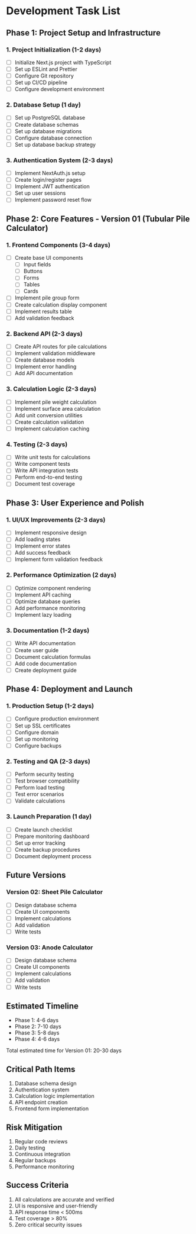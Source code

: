 # Development Task List

## Phase 1: Project Setup and Infrastructure

### 1. Project Initialization (1-2 days)
- [ ] Initialize Next.js project with TypeScript
- [ ] Set up ESLint and Prettier
- [ ] Configure Git repository
- [ ] Set up CI/CD pipeline
- [ ] Configure development environment

### 2. Database Setup (1 day)
- [ ] Set up PostgreSQL database
- [ ] Create database schemas
- [ ] Set up database migrations
- [ ] Configure database connection
- [ ] Set up database backup strategy

### 3. Authentication System (2-3 days)
- [ ] Implement NextAuth.js setup
- [ ] Create login/register pages
- [ ] Implement JWT authentication
- [ ] Set up user sessions
- [ ] Implement password reset flow

## Phase 2: Core Features - Version 01 (Tubular Pile Calculator)

### 1. Frontend Components (3-4 days)
- [ ] Create base UI components
  - [ ] Input fields
  - [ ] Buttons
  - [ ] Forms
  - [ ] Tables
  - [ ] Cards
- [ ] Implement pile group form
- [ ] Create calculation display component
- [ ] Implement results table
- [ ] Add validation feedback

### 2. Backend API (2-3 days)
- [ ] Create API routes for pile calculations
- [ ] Implement validation middleware
- [ ] Create database models
- [ ] Implement error handling
- [ ] Add API documentation

### 3. Calculation Logic (2-3 days)
- [ ] Implement pile weight calculation
- [ ] Implement surface area calculation
- [ ] Add unit conversion utilities
- [ ] Create calculation validation
- [ ] Implement calculation caching

### 4. Testing (2-3 days)
- [ ] Write unit tests for calculations
- [ ] Write component tests
- [ ] Write API integration tests
- [ ] Perform end-to-end testing
- [ ] Document test coverage

## Phase 3: User Experience and Polish

### 1. UI/UX Improvements (2-3 days)
- [ ] Implement responsive design
- [ ] Add loading states
- [ ] Implement error states
- [ ] Add success feedback
- [ ] Implement form validation feedback

### 2. Performance Optimization (2 days)
- [ ] Optimize component rendering
- [ ] Implement API caching
- [ ] Optimize database queries
- [ ] Add performance monitoring
- [ ] Implement lazy loading

### 3. Documentation (1-2 days)
- [ ] Write API documentation
- [ ] Create user guide
- [ ] Document calculation formulas
- [ ] Add code documentation
- [ ] Create deployment guide

## Phase 4: Deployment and Launch

### 1. Production Setup (1-2 days)
- [ ] Configure production environment
- [ ] Set up SSL certificates
- [ ] Configure domain
- [ ] Set up monitoring
- [ ] Configure backups

### 2. Testing and QA (2-3 days)
- [ ] Perform security testing
- [ ] Test browser compatibility
- [ ] Perform load testing
- [ ] Test error scenarios
- [ ] Validate calculations

### 3. Launch Preparation (1 day)
- [ ] Create launch checklist
- [ ] Prepare monitoring dashboard
- [ ] Set up error tracking
- [ ] Create backup procedures
- [ ] Document deployment process

## Future Versions

### Version 02: Sheet Pile Calculator
- [ ] Design database schema
- [ ] Create UI components
- [ ] Implement calculations
- [ ] Add validation
- [ ] Write tests

### Version 03: Anode Calculator
- [ ] Design database schema
- [ ] Create UI components
- [ ] Implement calculations
- [ ] Add validation
- [ ] Write tests

## Estimated Timeline
- Phase 1: 4-6 days
- Phase 2: 7-10 days
- Phase 3: 5-8 days
- Phase 4: 4-6 days

Total estimated time for Version 01: 20-30 days

## Critical Path Items
1. Database schema design
2. Authentication system
3. Calculation logic implementation
4. API endpoint creation
5. Frontend form implementation

## Risk Mitigation
1. Regular code reviews
2. Daily testing
3. Continuous integration
4. Regular backups
5. Performance monitoring

## Success Criteria
1. All calculations are accurate and verified
2. UI is responsive and user-friendly
3. API response time < 500ms
4. Test coverage > 80%
5. Zero critical security issues 